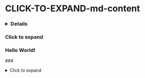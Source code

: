 # CLICK-TO-EXPAND-md-content
### <details>
###  <summary>Click to expand</summary>
###  Hello World!
###</details>

<details>
  <summary>Click to expand</summary>
  Hello World!
</details>
